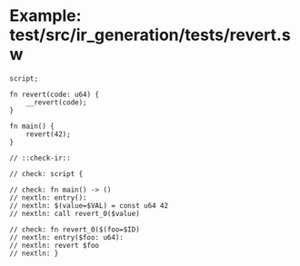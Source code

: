# Example: test/src/ir_generation/tests/revert.sw

```sway
script;

fn revert(code: u64) {
    __revert(code);
}

fn main() {
    revert(42);
}

// ::check-ir::

// check: script {

// check: fn main() -> ()
// nextln: entry():
// nextln: $(value=$VAL) = const u64 42
// nextln: call revert_0($value)

// check: fn revert_0($(foo=$ID)
// nextln: entry($foo: u64):
// nextln: revert $foo
// nextln: } 

```

